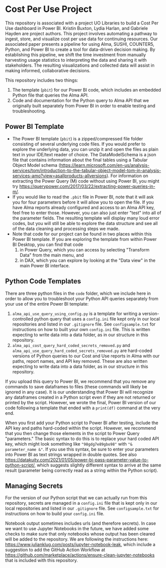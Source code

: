 # Cost Per Use Project
This repository is associated with a project UO Libraries to build a Cost Per Use dashboard in Power BI. Kristin Buxton, Lydia Harlan, and Gabriele Hayden are project authors. This project involves automating a pathway to ingest, store, and visualize cost per use data for continuing resources. Our associated paper presents a pipeline for using Alma, SUSHI, COUNTER5, Python, and Power BI to create a tool for data-driven decision making. By establishing this pipeline, we shift the time investment from manually harvesting usage statistics to interpreting the data and sharing it with stakeholders. The resulting visualizations and collected data will assist in making informed, collaborative decisions.  

This repository includes two things:
   1. The template (`pbit`) for our Power BI code, which includes an embedded Python file that queries the Alma API.
   2. Code and documentation for the Python query to Alma API that we originally built separately from Power BI in order to enable testing and troubleshooting.

## Power BI Template
- The Power BI template (`pbit`) is a zipped/compressed file folder consisting of several underlying code files. If you would prefer to explore the underlying data, you can unzip it and open the files as plain text in your IDE/text reader of choice. The DataModelSchema is a json file that contains information about the final tables using a Tabular Object Model schema (https://learn.microsoft.com/en-us/analysis-services/tom/introduction-to-the-tabular-object-model-tom-in-analysis-services-amo?view=asallproducts-allversions). For information on extracting the Power Query (M) code without using Power BI, you might try https://querypower.com/2017/03/22/extracting-power-queries-in-m/.
- If you would like to read the `.pbit` file in Power BI, note that it will ask you for four parameters before it will allow you to open the file. If you have Alma reports already configured and access to an Alma API key, feel free to enter those. However, you can also just enter "test" into all of the parameter fields. The resulting template will display many loud error codes, but you will still be able to explore the data structure and see all of the data cleaning and processing steps we made.
- Note that code for our project can be found in two places within this Power BI template. If you are exploring the template from within Power BI Desktop, you can find that code
    1. in Power Query, which you can access by selecting "Transform Data" from the main menu, and
    2. in DAX, which you can explore by looking at the "Data view" in the main Power BI interface.

## Python Code Templates
There are three python files in the `code` folder, which we include here in order to allow you to troubleshoot your Python API queries separately from your use of the entire Power BI template:

1. `alma_api_use_query_using_config.py` is a template for writing a version-controlled python query that uses a `config.ini` file kept only in our local repositories and listed in our `.gitignore` file. See `configsample.txt` for instructions on how to built your own `config.ini` file. This is written expecting to write data into a data folder, as in our structure in this repository.
2. `alma_api_cost_query_hard_coded_secrets_removed.py` and `alma_api_use_query_hard_coded_secrets_removed.py` are hard-coded versions of Python queries to our Cost and Use reports in Alma with our paths, report names, and API key removed. These are also written expecting to write data into a data folder, as in our structure in this repository.
   
If you upload this query to Power BI, we recommend that you remove any commands to save dataframes to files (these commands will likely be ignored in any case). It is our understanding that Power BI will recognize any dataframes created in a Python script even if they are not returned or printed by the script. However, we wrote the final, Power BI version of our code following a template that ended with a `print(df)` command at the very end.

When you first add your Python script to Power BI after testing, include the API key and paths hard-coded within the script. However, we recommend that you then change those elements in the script to Power Query "parameters." The basic syntax to do this is to replace your hard coded API key, which might look something like `"98gdg7e89gbo98"` with `"& parameter_name &"`. If you use this syntax, be sure to enter your parameters into Power BI as text strings wrapped in double quotes. See also https://datakuity.com/2021/01/05/power-bi-pass-parameter-value-to-python-script/, which suggests slightly different syntax to arrive at the same result (parameter being correctly read as a string within the Python script).

## Managing Secrets
For the version of our Python script that we can actually run from this repository, secrets are managed in a `config.ini` file that is kept only in our local repositories and listed in our `.gitignore` file. See `configsample.txt` for instructions on how to build your `config.ini` file.

Notebook output sometimes includes urls (and therefore secrets). In case we want to use Jupyter Notebooks in the future, we have added some checks to make sure that only notebooks whose output has been cleared will be added to the repository. We are following the instructions here: https://www.julianklug.com/posts/jupyter-notebook-leak, which include a suggestion to add the GitHub Action Workflow at https://github.com/marketplace/actions/ensure-clean-jupyter-notebooks that is included with this repository.
